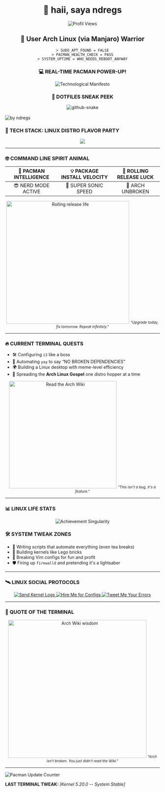<div align="center">

# 🌌 haii, saya ndregs  
![Profil Views](https://komarev.com/ghpvc/?username=ndregs&label=YANG+YAKIN+GW+ORANG+GANTENG+➡&color=blue&style=flat-square)


## 🐧 **User Arch Linux (via Manjaro) Warrior**  

```dynamic-system-log
> SUDO_APT_FOUND = FALSE
> PACMAN_HEALTH_CHECK = PASS
> SYSTEM_UPTIME = WHO_NEEDS_REBOOT_ANYWAY
```

### 💻 **REAL-TIME PACMAN POWER-UP!**  

<div align="center">  
  <img src="https://readme-typing-svg.herokuapp.com?font=Fira+Code&size=25&duration=3000&color=00FF00&center=true&vCenter=true&width=800&lines=Arch+User+%7C+Linux+Tinkerer;Patching+Kernel+in+Midnight;Rolling+Updates%2C+Rolling+Life" alt="Technological Manifesto" />  
</div>  

### 🐍 **DOTFILES SNEAK PEEK**  

<div align="center">  
  <picture>  
    <source media="(prefers-color-scheme: dark)" srcset="https://github.com/ndregs/my-pinned/blob/main/github-contribution-grid-snake-dark.svg" />  
    <source media="(prefers-color-scheme: light), (prefers-color-scheme: no-preference)" srcset="https://github.com/ndregs/my-pinned/blob/main/github-contribution-grid-snake.svg" />  
    <img src="https://github.com/ndregs/my-pinned/blob/main/github-contribution-grid-snake.svg" alt="github-snake" />  
  </picture>  
</div>  
<br>  
<div align="left">  
  <img src="https://github-readme-activity-graph.vercel.app/graph?username=ndregs&theme=github-compact&radius=16" height="auto" alt="by ndregs"/>  

### 🔧 **TECH STACK: LINUX DISTRO FLAVOR PARTY**  

<p align="center"> <img src="https://skillicons.dev/icons?i=linux,arch,ubuntu,kali,debian,mint,redhat,popos" /> </p>

---

### 🤓 **COMMAND LINE SPIRIT ANIMAL**  

| 🧠 **PACMAN INTELLIGENCE** | 💡 **PACKAGE INSTALL VELOCITY** | 🔄 **ROLLING RELEASE LUCK** |  
|:--------------------------:|:-----------------------------:|:---------------------------:|  
| 😎 NERD MODE ACTIVE | 🚀 SUPER SONIC SPEED | 🐧 ARCH UNBROKEN |  

<div align="center">  
  <img src="https://i.imgflip.com/7vohpw.jpg" alt="Rolling release life" width="400px"/>  
  <small><em>"Upgrade today, fix tomorrow. Repeat infinitely."</em></small>  
</div>  

---

### 🔥 **CURRENT TERMINAL QUESTS**  

- 🛠️ Configuring `i3` like a boss  
- 🦾 Automating `yay` to say “NO BROKEN DEPENDENCIES”  
- 🌍 Building a Linux desktop with meme-level efficiency  
- 🐧 Spreading the **Arch Linux Gospel** one distro hopper at a time  

<div align="center">  
  <img src="https://i.imgflip.com/7voi88.jpg" alt="Read the Arch Wiki" width="350px"/>  
  <small><em>"This isn't a bug, it's a feature."</em></small>  
</div>  

---

### 📊 **LINUX LIFE STATS**  

<div align="center">  
  <img src="https://github-profile-trophy.vercel.app/?username=ndregs&theme=onedark&no-frame=true&row=1&column=7" alt="Achievement Singularity" />  
</div>  

### 🛠️ **SYSTEM TWEAK ZONES**  

- 🤖 Writing scripts that automate everything (even tea breaks)  
- 🔧 Building kernels like Lego bricks  
- 🐍 Breaking Vim configs for fun and profit  
- 🛡️ Firing up `firewalld` and pretending it's a lightsaber  

---

### 🛰️ **LINUX SOCIAL PROTOCOLS**  

<p align="center">  
  <a href="mailto:arch.master@manjaro.dev">  
    <img alt="Send Kernel Logs" src="https://img.shields.io/badge/Sudo_Email_Protocol-FF6B6B?style=for-the-badge&logo=protonmail&logoColor=black" />  
  </a>  
  <a href="https://linkedin.com/in/arch-nerd">  
    <img alt="Hire Me for Configs" src="https://img.shields.io/badge/LinkedIn_Neovim_Lover-00A4E4?style=for-the-badge&logo=linkedin&logoColor=white" />  
  </a>  
  <a href="https://twitter.com/arch_comedian">  
    <img alt="Tweet Me Your Errors" src="https://img.shields.io/badge/Twitter_Nano%3F_Lol_No-1DA1F2?style=for-the-badge&logo=twitter&logoColor=white" />  
  </a>  
</p>  

---

### 🤖 **QUOTE OF THE TERMINAL**  

<div align="center">  
  <img src="https://i.imgflip.com/7vojp5.jpg" alt="Arch Wiki wisdom" width="450px"/>  
  <small><em>"Arch isn't broken. You just didn't read the Wiki."</em></small>  
</div>  

---

![Pacman Update Counter](https://komarev.com/ghpvc/?username=ndregs&color=blueviolet&style=plastic&label=PACMAN+UPDATES)  

**LAST TERMINAL TWEAK:** *[Kernel 5.20.0 -- System Stable]*  
</div>
